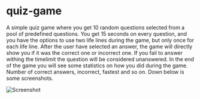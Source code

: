 # quiz-game

A simple quiz game where you get 10 random questions selected from a pool of predefined questions. You get 15 seconds on every question, and you have the options to use two life lines during the game, but only once for each life line. After the user have selected an answer, the game will directly show you if it was the correct one or incorrect one. If you fail to answer withing the timelimit the question will be considered unanswered. In the end of the game you will see some statistics on how you did during the game. Number of correct answers, incorrect, fastest and so on. Down below is some screenshots.

![Screenshot](public/startPage.png)
